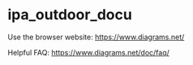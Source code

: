 # ipa_outdoor_docu

Use the browser website: https://www.diagrams.net/

Helpful FAQ: https://www.diagrams.net/doc/faq/
